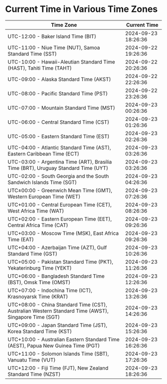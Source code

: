# Current Time in Various Time Zones

| Time Zone | Current Time |
|-----------|--------------|
| UTC-12:00 - Baker Island Time (BIT) | 2024-09-23 18:26:36 |
| UTC-11:00 - Niue Time (NUT), Samoa Standard Time (SST) | 2024-09-22 19:26:36 |
| UTC-10:00 - Hawaii-Aleutian Standard Time (HAST), Tahiti Time (TAHT) | 2024-09-22 20:26:36 |
| UTC-09:00 - Alaska Standard Time (AKST) | 2024-09-22 22:26:36 |
| UTC-08:00 - Pacific Standard Time (PST) | 2024-09-22 23:26:36 |
| UTC-07:00 - Mountain Standard Time (MST) | 2024-09-23 00:26:36 |
| UTC-06:00 - Central Standard Time (CST) | 2024-09-23 01:26:36 |
| UTC-05:00 - Eastern Standard Time (EST) | 2024-09-23 02:26:36 |
| UTC-04:00 - Atlantic Standard Time (AST), Eastern Caribbean Time (ECT) | 2024-09-23 03:26:36 |
| UTC-03:00 - Argentina Time (ART), Brasília Time (BRT), Uruguay Standard Time (UYT) | 2024-09-23 03:26:36 |
| UTC-02:00 - South Georgia and the South Sandwich Islands Time (SGT) | 2024-09-23 04:26:36 |
| UTC±00:00 - Greenwich Mean Time (GMT), Western European Time (WET) | 2024-09-23 07:26:36 |
| UTC+01:00 - Central European Time (CET), West Africa Time (WAT) | 2024-09-23 08:26:36 |
| UTC+02:00 - Eastern European Time (EET), Central Africa Time (CAT) | 2024-09-23 09:26:36 |
| UTC+03:00 - Moscow Time (MSK), East Africa Time (EAT) | 2024-09-23 09:26:36 |
| UTC+04:00 - Azerbaijan Time (AZT), Gulf Standard Time (GST) | 2024-09-23 10:26:36 |
| UTC+05:00 - Pakistan Standard Time (PKT), Yekaterinburg Time (YEKT) | 2024-09-23 11:26:36 |
| UTC+06:00 - Bangladesh Standard Time (BST), Omsk Time (OMST) | 2024-09-23 12:26:36 |
| UTC+07:00 - Indochina Time (ICT), Krasnoyarsk Time (KRAT) | 2024-09-23 13:26:36 |
| UTC+08:00 - China Standard Time (CST), Australian Western Standard Time (AWST), Singapore Time (SGT) | 2024-09-23 14:26:36 |
| UTC+09:00 - Japan Standard Time (JST), Korea Standard Time (KST) | 2024-09-23 15:26:36 |
| UTC+10:00 - Australian Eastern Standard Time (AEST), Papua New Guinea Time (PGT) | 2024-09-23 16:26:36 |
| UTC+11:00 - Solomon Islands Time (SBT), Vanuatu Time (VUT) | 2024-09-23 17:26:36 |
| UTC+12:00 - Fiji Time (FJT), New Zealand Standard Time (NZST) | 2024-09-23 18:26:36 |
